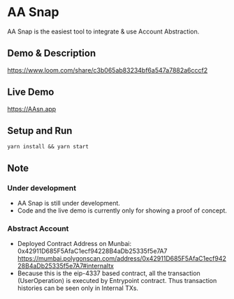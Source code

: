 # AA Snap

AA Snap is the easiest tool to integrate & use Account Abstraction.

## Demo & Description

https://www.loom.com/share/c3b065ab83234bf6a547a7882a6cccf2

## Live Demo

https://AAsn.app

## Setup and Run

```shell
yarn install && yarn start
```

## Note

### Under development

- AA Snap is still under development.
- Code and the live demo is currently only for showing a proof of concept.

### Abstract Account

- Deployed Contract Address on Munbai: 0x42911D685F5AfaC1ecf94228B4aDb25335f5e7A7
https://mumbai.polygonscan.com/address/0x42911D685F5AfaC1ecf94228B4aDb25335f5e7A7#internaltx
- Because this is the eip-4337 based contract, all the transaction (UserOperation) is executed by Entrypoint contract. Thus transaction histories can be seen only in Internal TXs.
